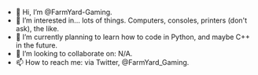 - 👋 Hi, I’m @FarmYard-Gaming.
- 👀 I’m interested in... lots of things. Computers, consoles, printers (don't ask), the like.
- 🌱 I’m currently planning to learn how to code in Python, and maybe C++ in the future.
- 💞️ I’m looking to collaborate on: N/A.
- 📫 How to reach me: via Twitter, @FarmYard_Gaming.

<!---
FarmYard-Gaming/FarmYard-Gaming is a ✨ special ✨ repository because its `README.md` (this file) appears on your GitHub profile.
You can click the Preview link to take a look at your changes.
--->
